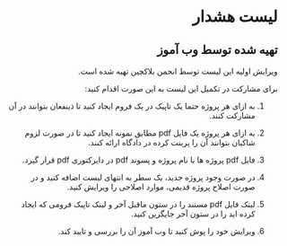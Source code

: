 <div dir="rtl">

# لیست هشدار 
## تهیه شده توسط وب آموز

ویرایش اولیه این لیست توسط انجمن بلاکچین تهیه شده است.

برای مشارکت در تکمیل این لیست به این صورت اقدام کنید:

1. به ازای هر پروژه حتما یک تاپیک در یک فروم ایجاد کنید تا ذینفعان بتوانند در آن مشارکت کنند.

2. به ازای هر پروژه یک فایل pdf مطابق نمونه ایجاد کنید تا در صورت لزوم شاکیان بتوانند آن را پرینت کرده در دادگاه ارائه کنند.
  
3. فایل pdf  پروژه ها با نام پروژه و پسوند pdf در دایرکتوری pdf قرار گیرد.

4. در صورت وجود پروژه جدید، یک سطر به انتهای لیست اضافه کنید و در صورت اصلاح پروژه قدیمی، موارد اصلاحی را ویرایش کنید.

4. لینک فایل pdf مستند را در ستون ماقبل آخر و لینک تاپیک فرومی که ایجاد کرده اید را در ستون آخر جایگزین کنید.

5. ویرایش خود را پوش کنید تا وب آموز آن را بررسی و تایید کند.

</div>
